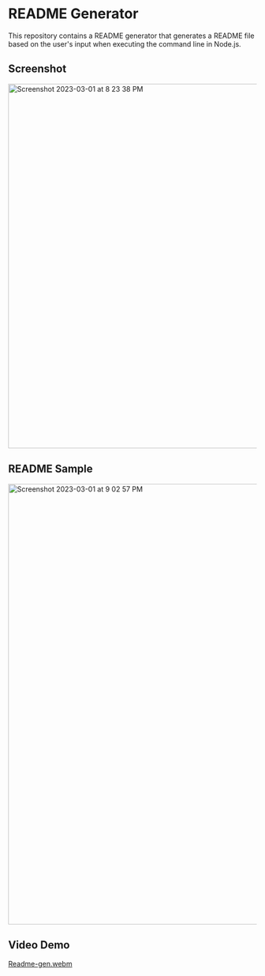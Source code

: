 # README Generator

This repository contains a README generator that generates a README file based on the user's input when executing the command line in Node.js.

## Screenshot

<img width="738" alt="Screenshot 2023-03-01 at 8 23 38 PM" src="https://user-images.githubusercontent.com/119918403/222335233-bde2a19b-8bd7-4bbf-b753-b141a7420df9.png">


## README Sample

<img width="892" alt="Screenshot 2023-03-01 at 9 02 57 PM" src="https://user-images.githubusercontent.com/119918403/222337163-52bb864a-3897-4c6d-af21-352fab2f8bf9.png">


## Video Demo

[Readme-gen.webm](https://user-images.githubusercontent.com/119918403/222344361-51b7eda5-bbb1-4e37-9efc-c3ae950223ec.webm)
